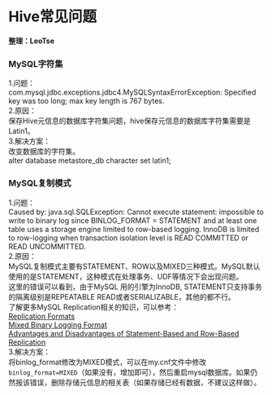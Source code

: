 # Hive常见问题
__整理：LeoTse__

### MySQL字符集
1.问题：  
com.mysql.jdbc.exceptions.jdbc4.MySQLSyntaxErrorException: Specified key was too long; max key length is 767 bytes.   
2.原因：  
保存Hive元信息的数据库字符集问题，hive保存元信息的数据库字符集需要是Latin1。  
3.解决方案：  
改变数据库的字符集。  
alter database metastore_db character set latin1;

### MySQL复制模式
1.问题：  
Caused by: java.sql.SQLException: Cannot execute statement: impossible to write to binary log since BINLOG_FORMAT = STATEMENT and at least one table uses a storage engine limited to row-based logging. InnoDB is limited to row-logging when transaction isolation level is READ COMMITTED or READ UNCOMMITTED.    
2.原因：  
MySQL复制模式主要有STATEMENT、ROW以及MIXED三种模式。MySQL默认使用的是STATEMENT，这种模式在处理事务、UDF等情况下会出现问题。  
这里的错误可以看到，由于MySQL 用的引擎为InnoDB, STATEMENT只支持事务的隔离级别是REPEATABLE READ或者SERIALIZABLE，其他的都不行。  
了解更多MySQL Replication相关的知识，可以参考：  
[Replication Formats](http://dev.mysql.com/doc/refman/5.7/en/replication-formats.html)   
[Mixed Binary Logging Format](http://dev.mysql.com/doc/refman/5.7/en/binary-log-mixed.html)   
[Advantages and Disadvantages of Statement-Based and Row-Based Replication](http://dev.mysql.com/doc/refman/5.7/en/replication-sbr-rbr.html)    
3.解决方案：  
将binlog_format修改为MIXED模式，可以在my.cnf文件中修改`binlog_format=MIXED`（如果没有，增加即可），然后重启mysql数据库。如果仍然报该错误，删除存储元信息的相关表（如果存储已经有数据，不建议这样做）。

